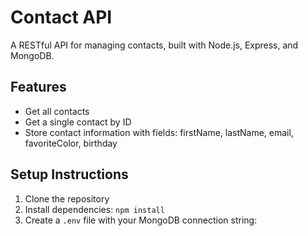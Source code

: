 # Contact API

A RESTful API for managing contacts, built with Node.js, Express, and MongoDB.

## Features

- Get all contacts
- Get a single contact by ID
- Store contact information with fields: firstName, lastName, email, favoriteColor, birthday

## Setup Instructions

1. Clone the repository
2. Install dependencies: `npm install`
3. Create a `.env` file with your MongoDB connection string: